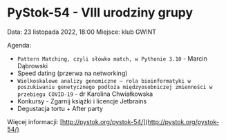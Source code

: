 # PyStok-54 - VIII urodziny grupy
Data: 23 listopada 2022, 18:00 Miejsce: klub GWINT

Agenda:

* `Pattern Matching, czyli słówko match, w Pythonie 3.10` - Marcin Dąbrowski
* Speed dating (przerwa na networking)
* `Wielkoskalowe analizy genomiczne – rola bioinformatyki w poszukiwaniu genetycznego podłoża międzyosobniczej zmienności w przebiegu COVID-19` - dr Karolina Chwiałkowska
* Konkursy - Zgarnij książki i licencje Jetbrains
* Degustacja tortu + After party

Więcej informacji: [http://pystok.org/pystok-54/](http://pystok.org/pystok-54/)
